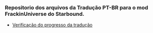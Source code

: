 ### Repositorio dos arquivos da Tradução PT-BR para o mod FrackinUniverse do Starbound.

* [Verificação do progresso da tradução](https://juniordark.github.io/FU/)
